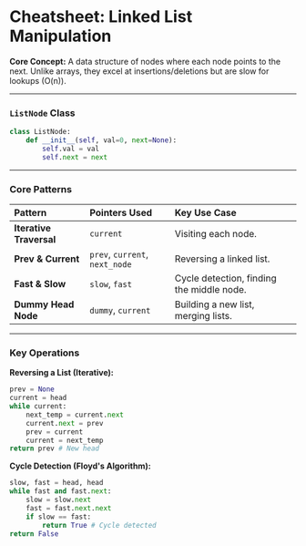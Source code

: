 
# Cheatsheet: Linked List Manipulation

**Core Concept:** A data structure of nodes where each node points to the next. Unlike arrays, they excel at insertions/deletions but are slow for lookups (O(n)).

---

### `ListNode` Class

```python
class ListNode:
    def __init__(self, val=0, next=None):
        self.val = val
        self.next = next
```

---

### Core Patterns

| Pattern | Pointers Used | Key Use Case |
|:---|:---|:---|
| **Iterative Traversal** | `current` | Visiting each node. |
| **Prev & Current** | `prev`, `current`, `next_node` | Reversing a linked list. |
| **Fast & Slow** | `slow`, `fast` | Cycle detection, finding the middle node. |
| **Dummy Head Node** | `dummy`, `current` | Building a new list, merging lists. |

---

### Key Operations

**Reversing a List (Iterative):**
```python
prev = None
current = head
while current:
    next_temp = current.next
    current.next = prev
    prev = current
    current = next_temp
return prev # New head
```

**Cycle Detection (Floyd's Algorithm):**
```python
slow, fast = head, head
while fast and fast.next:
    slow = slow.next
    fast = fast.next.next
    if slow == fast:
        return True # Cycle detected
return False
```
